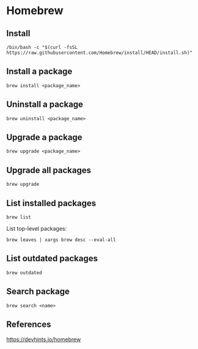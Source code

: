 # Homebrew

## Install

```shell
/bin/bash -c "$(curl -fsSL https://raw.githubusercontent.com/Homebrew/install/HEAD/install.sh)"
```

## Install a package

```shell
brew install <package_name>
```


## Uninstall a package

```shell
brew uninstall <package_name>
```


## Upgrade a package

```shell
brew upgrade <package_name>
```


## Upgrade all packages

```shell
brew upgrade
```


## List installed packages

```shell
brew list
```

List top-level packages:
```shell
brew leaves | xargs brew desc --eval-all
```

## List outdated packages

```shell
brew outdated
```

## Search package

```shell
brew search <name>
```

## References

https://devhints.io/homebrew